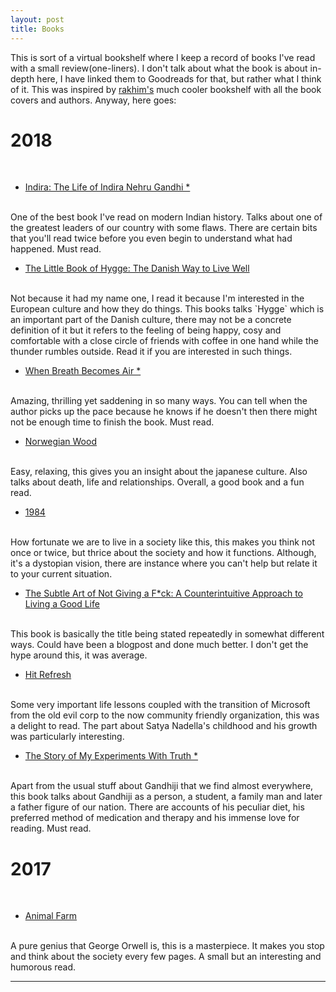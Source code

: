 ```yaml
---
layout: post
title: Books
---
```


This is sort of a virtual bookshelf where I keep a record of books I've read with a small review(one-liners). I don't talk about what the book is about in-depth here, I have linked them to Goodreads for that, but rather what I think of it. This was inspired by [rakhim's](https://rakhim.org/bookshelf/) much cooler bookshelf with all the book covers and authors. Anyway, here goes:

# 2018
<br>

- [Indira: The Life of Indira Nehru Gandhi \*](https://www.goodreads.com/book/show/290376.Indira)
<br>
One of the best book I've read on modern Indian history. Talks about one of the greatest leaders of our country with some flaws. There are certain bits that you'll read twice before you even begin to understand what had happened. Must read.

- [The Little Book of Hygge: The Danish Way to Live Well](https://www.goodreads.com/book/show/30045683-the-little-book-of-hygge)
<br>
Not because it had my name one, I read it because I'm interested in the European culture and how they do things. This books talks `Hygge` which is an important part of the Danish culture, there may not be a concrete definition of it but it refers to the feeling of being happy, cosy and comfortable with a close circle of friends with coffee in one hand while the thunder rumbles outside. Read it if you are interested in such things.

- [When Breath Becomes Air \*](https://www.goodreads.com/book/show/25899336-when-breath-becomes-air)
<br>
Amazing, thrilling yet saddening in so many ways. You can tell when the author picks up the pace because he knows if he doesn't then there might not be enough time to finish the book. Must read.

- [Norwegian Wood](https://www.goodreads.com/book/show/11297.Norwegian_Wood)
<br>
Easy, relaxing, this gives you an insight about the japanese culture. Also talks about death, life and relationships. Overall, a good book and a fun read.

- [1984](https://www.goodreads.com/book/show/5470.1984)
<br>
How fortunate we are to live in a society like this, this makes you think not once or twice, but thrice about the society and how it functions. Although, it's a dystopian vision, there are instance where you can't help but relate it to your current situation.

- [The Subtle Art of Not Giving a F\*ck: A Counterintuitive Approach to Living a Good Life](https://www.goodreads.com/book/show/28257707-the-subtle-art-of-not-giving-a-f-ck)
<br>
This book is basically the title being stated repeatedly in somewhat different ways. Could have been a blogpost and done much better. I don't get the hype around this, it was average.

- [Hit Refresh](https://www.goodreads.com/book/show/30835567-hit-refresh)
<br>
Some very important life lessons coupled with the transition of Microsoft from the old evil corp to the now community friendly organization, this was a delight to read. The part about Satya Nadella's childhood and his growth was particularly interesting. 

- [The Story of My Experiments With Truth \*](https://www.goodreads.com/book/show/112803.The_Story_of_My_Experiments_With_Truth)
<br>
Apart from the usual stuff about Gandhiji that we find almost everywhere, this book talks about Gandhiji as a person, a student, a family man and later a father figure of our nation. There are accounts of his peculiar diet, his preferred method of medication and therapy and his immense love for reading. Must read.

# 2017
<br>

- [Animal Farm](https://www.goodreads.com/book/show/7613.Animal_Farm)
<br>
A pure genius that George Orwell is, this is a masterpiece. It makes you stop and think about the society every few pages. A small but an interesting and humorous read.

---

